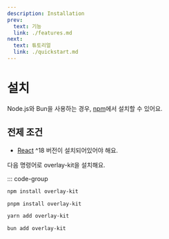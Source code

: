 ```yaml
---
description: Installation
prev:
  text: 기능
  link: ./features.md
next:
  text: 튜토리얼
  link: ./quickstart.md
---
```


# 설치

Node.js와 Bun을 사용하는 경우, [npm](https://npmjs.com/package/overlay-kit)에서 설치할 수 있어요.

## 전제 조건

- [React](https://react.dev/) ^18 버전이 설치되어있어야 해요.

다음 명령어로 overlay-kit을 설치해요.

::: code-group

```sh [npm]
npm install overlay-kit
```

```sh [pnpm]
pnpm install overlay-kit
```

```sh [yarn]
yarn add overlay-kit
```

```sh [bun]
bun add overlay-kit
```
